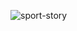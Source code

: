 
![sport-story](https://user-images.githubusercontent.com/90055525/194719259-fb6a7ced-cdc2-4ab0-b383-a6139c81b77f.png)

